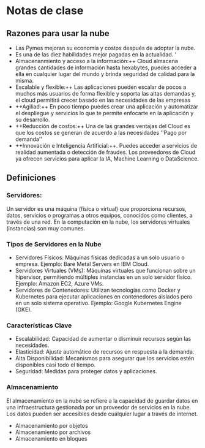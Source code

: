 # Notas de clase

## Razones para usar la nube
  
  * Las Pymes mejoran su economía y costos después de adoptar la nube.
  * Es una de las diez habilidades mejor pagadas en la actualidad. ' 
  * Almacenanmiento y acceso a la información:++ Cloud almacena grandes cantidades de información hasta hexabytes, puedes acceder a ella en cualquier lugar del mundo y brinda seguridad de calidad para la misma.
  * Escalable y flexible:++ Las aplicaciones pueden escalar de pocos a muchos más usuarios de forma flexible y soporta las altas demandas y, el cloud permitirá crecer basado en las necesidades de las empresas
  * ++Agiliad:++ En poco tiempo puedes crear una aplicación y automatizar el despliegue y servicios lo que te permite enfocarte en la aplicación y su desarrollo.
  * ++Reducción de costos:++ Una de las grandes ventajas del Cloud es que los costos se generan de acuerdo a las necesidades ''Pago por demanda''
  * ++Innovación e Inteligencia Artificial:++. Puedes acceder a servicios de realidad aumentada o detección de fraudes. Los proveedores de Cloud ya ofrecen servicios para aplicar la IA, Machine Learning o DataScience.

## Definiciones

### Servidores:
Un servidor es una máquina (física o virtual) que proporciona recursos, datos, servicios o programas a otros equipos, conocidos como clientes, a través de una red. En la computación en la nube, los servidores virtuales (instancias) son muy comunes.

### Tipos de Servidores en la Nube
  * Servidores Físicos: Máquinas físicas dedicadas a un solo usuario o empresa. Ejemplo: Bare Metal Servers en IBM Cloud.
  * Servidores Virtuales (VMs): Máquinas virtuales que funcionan sobre un hipervisor, permitiendo múltiples instancias en un solo servidor físico. Ejemplo: Amazon EC2, Azure VMs.
  * Servidores de Contenedores: Utilizan tecnologías como Docker y Kubernetes para ejecutar aplicaciones en contenedores aislados pero en un solo sistema operativo. Ejemplo: Google Kubernetes Engine (GKE).
### Características Clave
* Escalabilidad: Capacidad de aumentar o disminuir recursos según las necesidades.
* Elasticidad: Ajuste automático de recursos en respuesta a la demanda.
* Alta Disponibilidad: Mecanismos para asegurar que los servicios estén disponibles casi todo el tiempo.
* Seguridad: Medidas para proteger datos y aplicaciones.

### Almacenamiento
El almacenamiento en la nube se refiere a la capacidad de guardar datos en una infraestructura gestionada por un proveedor de servicios en la nube. Los datos pueden ser accesibles desde cualquier lugar a través de internet.
* Almacenamiento por objetos
* Almacenamiento por archivos
* Almacenamiento en bloques
